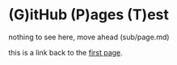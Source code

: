 # (G)itHub (P)ages (T)est

nothing to see here, move ahead
(sub/page.md)

this is a link back to the [first page](../README.md).
